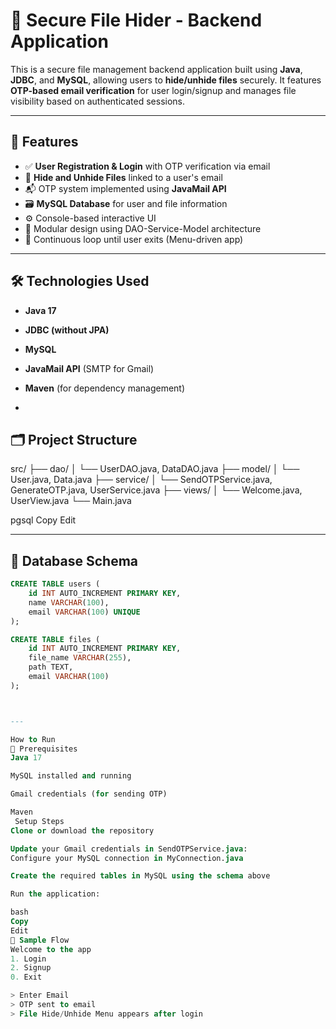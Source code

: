 

# 🔐 Secure File Hider - Backend Application

This is a secure file management backend application built using **Java**, **JDBC**, and **MySQL**, allowing users to **hide/unhide files** securely. It features **OTP-based email verification** for user login/signup and manages file visibility based on authenticated sessions.

---

## 🚀 Features

- ✅ **User Registration & Login** with OTP verification via email
- 🔐 **Hide and Unhide Files** linked to a user's email
- 📬 OTP system implemented using **JavaMail API**
- 🗃️ **MySQL Database** for user and file information
- ⚙️ Console-based interactive UI
- 🧩 Modular design using DAO-Service-Model architecture
- 🔁 Continuous loop until user exits (Menu-driven app)

---

## 🛠️ Technologies Used

- **Java 17**
- **JDBC (without JPA)**
- **MySQL**
- **JavaMail API** (SMTP for Gmail)
- **Maven** (for dependency management)

-
## 🗂️ Project Structure
src/
├── dao/
│ └── UserDAO.java, DataDAO.java
├── model/
│ └── User.java, Data.java
├── service/
│ └── SendOTPService.java, GenerateOTP.java, UserService.java
├── views/
│ └── Welcome.java, UserView.java
└── Main.java

pgsql
Copy
Edit


---

## 🧾 Database Schema

```sql
CREATE TABLE users (
    id INT AUTO_INCREMENT PRIMARY KEY,
    name VARCHAR(100),
    email VARCHAR(100) UNIQUE
);

CREATE TABLE files (
    id INT AUTO_INCREMENT PRIMARY KEY,
    file_name VARCHAR(255),
    path TEXT,
    email VARCHAR(100)
);



---

How to Run
🔧 Prerequisites
Java 17

MySQL installed and running

Gmail credentials (for sending OTP)

Maven
 Setup Steps
Clone or download the repository

Update your Gmail credentials in SendOTPService.java:
Configure your MySQL connection in MyConnection.java

Create the required tables in MySQL using the schema above

Run the application:

bash
Copy
Edit
📸 Sample Flow
Welcome to the app
1. Login
2. Signup
0. Exit

> Enter Email
> OTP sent to email
> File Hide/Unhide Menu appears after login
